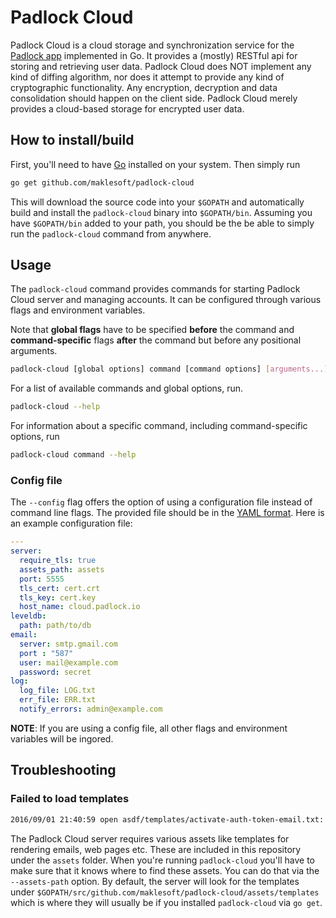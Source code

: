 # Padlock Cloud

Padlock Cloud is a cloud storage and synchronization service for the
[Padlock app](https://github.com/maklesoft/padlock/) implemented in Go. It provides a (mostly) RESTful api
for storing and retrieving user data. Padlock Cloud does NOT implement any kind of
diffing algorithm, nor does it attempt to provide any kind of cryptographic functionality. Any encryption,
decryption and data consolidation should happen on the client side. Padlock Cloud merely provides a
cloud-based storage for encrypted user data.

## How to install/build

First, you'll need to have [Go](https://golang.org/) installed on your system. Then simply run

```sh
go get github.com/maklesoft/padlock-cloud
```

This will download the source code into your `$GOPATH` and automatically build and install the
`padlock-cloud` binary into `$GOPATH/bin`. Assuming you have `$GOPATH/bin` added
to your path, you should be the be able to simply run the `padlock-cloud` command from anywhere.

## Usage

The `padlock-cloud` command provides commands for starting Padlock Cloud server and managing
accounts. It can be configured through various flags and environment variables.

Note that **global flags** have to be specified **before** the command and **command-specific** flags
**after** the command but before any positional arguments.

```sh
padlock-cloud [global options] command [command options] [arguments...]
```

For a list of available commands and global options, run.

```sh
padlock-cloud --help
```

For information about a specific command, including command-specific options, run

```sh
padlock-cloud command --help
```

### Config file

The `--config` flag offers the option of using a configuration file instead of command line flags. The
provided file should be in the [YAML format](http://yaml.org/). Here is an example configuration file:

```yaml
---
server:
  require_tls: true
  assets_path: assets
  port: 5555
  tls_cert: cert.crt
  tls_key: cert.key
  host_name: cloud.padlock.io
leveldb:
  path: path/to/db
email:
  server: smtp.gmail.com
  port : "587"
  user: mail@example.com
  password: secret
log:
  log_file: LOG.txt
  err_file: ERR.txt
  notify_errors: admin@example.com
```

**NOTE**: If you are using a config file, all other flags and environment variables will be ingored.

## Troubleshooting

### Failed to load templates

```sh
2016/09/01 21:40:59 open asdf/templates/activate-auth-token-email.txt: no such file or directory
```

The Padlock Cloud server requires various assets like templates for rendering emails, web
pages etc. These are included in this repository under the `assets` folder. When you're running
`padlock-cloud` you'll have to make sure that it knows where to find these assets. You can do that
via the `--assets-path` option. By default, the server will look for the templates under
`$GOPATH/src/github.com/maklesoft/padlock-cloud/assets/templates` which is where they will usually be
if you installed `padlock-cloud` via `go get`.
